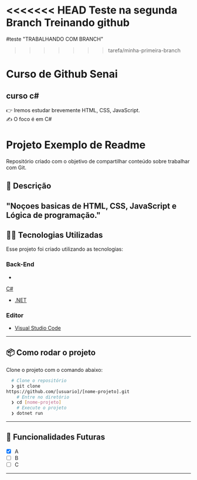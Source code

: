 <<<<<<< HEAD
Teste na segunda Branch
Treinando github
=======
#teste "TRABALHANDO COM BRANCH"
>>>>>>> tarefa/minha-primeira-branch

# Curso de Github Senai 
## curso c#
:point_right: Iremos estudar brevemente HTML, CSS, JavaScript.
<br>
:writing_hand: O foco é em C#
<br>
# Projeto Exemplo de Readme
Repositório criado com o objetivo de compartilhar 
conteúdo sobre trabalhar com Git.
## :rocket: Descrição
"Noçoes basicas de HTML, CSS, JavaScript e Lógica de programação."
---
## 👨‍💻️ Tecnologias Utilizadas
Esse projeto foi criado utilizando as tecnologias:
### Back-End
- 
[C#](https://docs.microsoft.com/pt-br/dotnet/csharp/)
- [.NET](https://dotnet.microsoft.com/download)
### Editor
- [Visual Studio Code](https://code.visualstudio.com/)
---
## 📦️ Como rodar o projeto
Clone o projeto com o comando abaixo:
```bash
  # Clone o repositório
  ❯ git clone 
https://github.com/[usuario]/[nome-projeto].git
	# Entre no diretório
  ❯ cd [nome-projeto]
	# Execute o projeto
  ❯ dotnet run
```
---
## 🔮 Funcionalidades Futuras
- [x] A
- [ ] B
- [ ] C
---